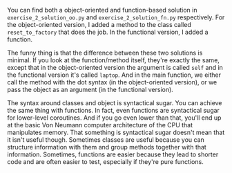 You can find both a object-oriented and function-based solution in `exercise_2_solution_oo.py` and `exercise_2_solution_fn.py` respectively. For the object-oriented version, I added a method to the class called `reset_to_factory` that does the job. In the functional version, I added a function.

The funny thing is that the difference between these two solutions is minimal. If you look at the function/method itself, they're exactly the same, except that in the object-oriented version the argument is called `self` and in the functional version it's called `laptop`. And in the main function, we either call the method with the dot syntax (in the object-oriented version), or we pass the object as an argument (in the functional version).

The syntax around classes and object is syntactical sugar. You can achieve the same thing with functions. In fact, even functions are syntactical sugar for lower-level coroutines. And if you go even lower than that, you'll end up at the basic Von Neumann computer architecture of the CPU that manipulates memory. That something is syntactical sugar doesn't mean that it isn't useful though. Sometimes classes are useful because you can structure information with them and group methods together with that information. Sometimes, functions are easier because they lead to shorter code and are often easier to test, especially if they're pure functions.